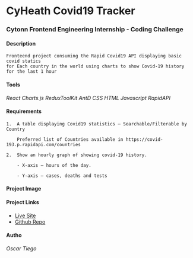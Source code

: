 # CyHeath Covid19 Tracker
### Cytonn Frontend Engineering Internship - Coding Challenge

#### **Description**
```
Fronteend project consuming the Rapid Covid19 API displaying basic covid statics
for Each country in the world using charts to show Covid-19 history for the last 1 hour
```

#### **Tools**
*React* *Charts.js* *ReduxToolKit* *AntD* *CSS* *HTML* *Javascript* *RapidAPI*

#### **Requirements**
```
1.  A table displaying Covid19 statistics – Searchable/Filterable by Country

    Preferred list of Countries available in https://covid-193.p.rapidapi.com/countries

2.  Show an hourly graph of showing covid-19 history.

    - X-axis – hours of the day.

    - Y-axis – cases, deaths and tests
```
#### **Project Image**
#### **Project Links**
- [Live Site](https://cyhealth-covid-tracker.netlify.app/)
- [Github Repo](https://github.com/Tish254/cytonn-covidapi-challenge)

#### **Autho**
*Oscar Tiego*
